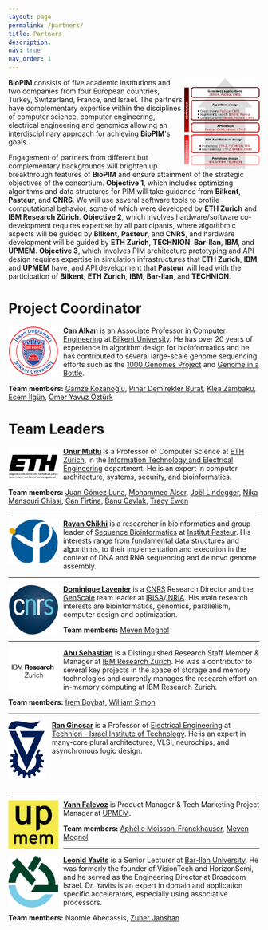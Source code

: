 ```yaml
---
layout: page
permalink: /partners/
title: Partners
description:
nav: true
nav_order: 1
---
```


<img style="float: right; width: 30%;" src="../assets/img/consortiumstack_v3.png">

**BioPIM** consists of five academic institutions and two companies from four European countries, Turkey, Switzerland, France, and Israel. The partners have complementary expertise within the disciplines of computer science, computer engineering, electrical engineering and genomics allowing an interdisciplinary approach for achieving **BioPIM**'s goals. 

Engagement of partners from different but complementary backgrounds will brighten up breakthrough features of **BioPIM** and ensure attainment of the strategic objectives of the consortium. **Objective 1**, which includes optimizing algorithms and data structures for PIM will take guidance from **Bilkent**, **Pasteur**, and **CNRS**. We will use several software tools to profile computational behavior, some of which were developed by **ETH Zurich** and **IBM Research Zürich**. **Objective 2**, which involves hardware/software co-development requires expertise by all participants, where algorithmic aspects will be guided by **Bilkent**, **Pasteur**, and **CNRS**, and hardware development will be guided by **ETH Zurich**, **TECHNION**, **Bar-Ilan**, **IBM**, and **UPMEM**. **Objective 3**, which involves PIM architecture prototyping and API design requires expertise in simulation infrastructures that **ETH Zurich**, **IBM**, and **UPMEM** have, and API development that **Pasteur** will lead with the participation of **Bilkent**, **ETH Zurich**, **IBM**, **Bar-Ilan**, and **TECHNION**.

# Project Coordinator

<img style="float: left; width:100px; padding-right:10px" src="../assets/img/bilkent.png">

**[Can Alkan](http://cs.bilkent.edu.tr/%7Ecalkan)** is an Associate Professor in [Computer Engineering](http://cs.bilkent.edu.tr/) at [Bilkent University](https://w3.bilkent.edu.tr/bilkent/). He has over 20 years of experience in algorithm design for bioinformatics and he has contributed to several large-scale genome sequencing efforts such as the [1000 Genomes Project](https://www.internationalgenome.org/) and [Genome in a Bottle](https://www.nist.gov/programs-projects/genome-bottle).

**Team members:** [Gamze Kozanoğlu](https://www.linkedin.com/in/gamze-kozanoglu-8879a14/), [Pınar Demirekler Burat](https://www.linkedin.com/in/pinar-demirekler-burat-5b23054/), [Klea Zambaku](https://www.linkedin.com/in/klea-zambaku-88992b199/), [Ecem İlgün](https://www.linkedin.com/in/ecemilgun/), [Ömer Yavuz Öztürk](https://www.linkedin.com/in/o-yavuz-ozturk/)

# Team Leaders

<img style="float: left; width:100px; padding-right:10px" src="../assets/img/ethz.png">

**[Onur Mutlu](http://people.inf.ethz.ch/omutlu/)** is a Professor of Computer Science at [ETH Zürich](https://ethz.ch/en.html), in the [Information Technology and Electrical Engineering](https://www.ee.ethz.ch/) department. He is an expert in computer architecture, systems, security, and bioinformatics.

**Team members:** [Juan Gómez Luna](https://www.linkedin.com/in/juan-gomez-luna-428b3b12/), [Mohammed Alser](https://www.linkedin.com/in/mealser/), [Joël Lindegger](https://www.linkedin.com/in/joël-lindegger-5b004b168/), [Nika Mansouri Ghiasi](https://www.linkedin.com/in/nika-mansouri-ghiasi-4b521ba2/), [Can Firtina](https://cfirtina.com), [Banu Cavlak](https://www.linkedin.com/in/banu-cavlak-0003b5180/?lipi=urn%3Ali%3Apage%3Ad_flagship3_groups_manage%3Bn12dJnFjSJyZwpIC%2BQ37YQ%3D%3D), [Tracy Ewen](https://www.linkedin.com/in/tracy-ewen/)

---

<img style="float: left; width:100px; padding-right:10px" src="../assets/img/ip.png">

**[Rayan Chikhi](http://rayan.chikhi.name/)** is a researcher in bioinformatics and group leader of [Sequence Bioinformatics](https://research.pasteur.fr/en/team/sequence-bioinformatics/) at [Institut Pasteur](https://www.pasteur.fr/en). His interests range from fundamental data structures and algorithms, to their implementation and execution in the context of DNA and RNA sequencing and de novo genome assembly.


---

<img style="float: left; width:100px; padding-right:10px" src="../assets/img/cnrs.png">

**[Dominique Lavenier](https://lavenier.net/homepage/)** is a [CNRS](https://www.cnrs.fr/en) Research Director and the [GenScale](https://team.inria.fr/genscale/) team leader at [IRISA](https://www.irisa.fr/english/)/[INRIA](https://www.inria.fr/en). His main research interests are bioinformatics, genomics, parallelism, computer design and optimization.

**Team members:** [Meven Mognol](https://www.linkedin.com/in/meven-mognol-292935b8/)

---

<img style="float: left; width:100px; padding-right:10px" src="../assets/img/ibmzurich.png">

**[Abu Sebastian](https://researcher.watson.ibm.com/researcher/view.php?person=zurich-ASE)** is a Distinguished Research Staff Member & Manager at [IBM Research Zürich](https://www.zurich.ibm.com/). He was a contributor to several key projects in the space of storage and memory technologies and currently manages the research effort on in-memory computing at IBM Research Zurich.

**Team members:** [İrem Boybat](https://www.linkedin.com/in/irem-boybat/), [William Simon](https://www.linkedin.com/in/williamsimon1/)

---

<img style="float: left; height:116px; padding-right:10px;" src="../assets/img/technion.png">

**[Ran Ginosar](https://webee.technion.ac.il/%7Eran/)** is a Professor of [Electrical Engineering](https://ece.technion.ac.il/) at [Technion - Israel Institute of Technology](https://www.technion.ac.il/en/). He is an expert in many-core plural architectures, VLSI, neurochips, and asynchronous logic design.

&nbsp;

&nbsp;

---

<img style="float: left; width:100px; padding-right:10px;" src="../assets/img/upmem.jpg">

**[Yann Falevoz](https://www.linkedin.com/in/yannfalevoz/)** is Product Manager & Tech Marketing Project Manager at [UPMEM](https://www.upmem.com/). 

**Team members:** [Aphélie Moisson-Franckhauser](https://www.linkedin.com/in/a-moisson/), [Meven Mognol](https://www.linkedin.com/in/meven-mognol-292935b8/)

---

<img style="float: left; width:100px; padding-right:10px" src="../assets/img/barilanuniv.png">

**[Leonid Yavits](https://engineering.biu.ac.il/en/node/11126)** is a Senior Lecturer at [Bar-Ilan University](https://www.biu.ac.il/en). He was formerly the founder of VisionTech and HorizonSemi, and he served as the Engineering Director at Broadcom Israel. Dr. Yavits is an expert in domain and application specific accelerators, especially using associative processors.

**Team members:** Naomie Abecassis, [Zuher Jahshan](https://www.linkedin.com/in/zuher-jahshan-7a7199196/)

